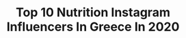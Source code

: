 ---
title: Top 10 Nutrition Instagram Influencers In Greece In 2020
description: >-
  Find top nutrition Instagram influencers in Greece in 2020. Most popular hashtags: #easter #birthday #summer #running.
platform: Instagram
profiles:
  - username: "koulourisdim"
    fullname: >-
      Dimitris Koulouris
    location: "Greece"
    followers: 12133
    engagement: 886
    commentsToLikes: 0.067147
    id: ck8svsuwwckio0j78fv4nfwb1
    verified: false
    hashtags: "#keepontraining, #core, #ziseathlitika, #wewill"
  - username: "athinamon.fit"
    fullname: >-
      𝓐𝓽𝓱𝓲𝓷𝓪 𝓜𝓸𝓷𝓽𝔃𝓸𝓵𝓲
    location: "Greece"
    followers: 23810
    engagement: 274
    commentsToLikes: 0.048555
    id: ck9hbb0pyg38a0j784rx2pjmu
    verified: false
    hashtags: "#onamission, #beyourownboss, #bosslady, #herbalifetea"
  - username: "sklow"
    fullname: >-
      SK Low
    location: "Greece"
    followers: 163640
    engagement: 272
    commentsToLikes: 0.012039
    id: ck5c7xz3d8ep40i112qjkeyb7
    verified: false
    hashtags: "#makeyourdreamcometrue, #healthiswealth, #mayyourdreamcometrue, #45countries"
  - username: "s_dimitriadis"
    fullname: >-
      Stefanos Dimitriadis
    location: "Greece"
    followers: 9998
    engagement: 550
    commentsToLikes: 0.008120
    id: ck0ubyj7zfmpt0i19cyebqb86
    verified: false
    hashtags: "#snacktime, #support, #summer2019, #garminswim2"
  - username: "dimitrisathan"
    fullname: >-
      • Dimitris Athanasiadis •
    location: "Greece"
    followers: 5114
    engagement: 1311
    commentsToLikes: 0.020279
    id: ck6tsp5bz614k0j7144nqejsa
    verified: false
    hashtags: "#diet, #nutrifacts, #pineapple, #cotedazure"
  - username: "fitness_motivation_hellas"
    fullname: >-
      www.fmh.gr
    location: "Greece"
    followers: 24453
    engagement: 485
    commentsToLikes: 0.059661
    id: ck6trvsg11dj60j711wugo4yg
    verified: false
    hashtags: "#startdoing, #larissa, #fatburner, #nevergiveup"
  - username: "myrtokalogeropoulou"
    fullname: >-
      Myrto Kalogeropoulou
    location: "Greece"
    followers: 6989
    engagement: 388
    commentsToLikes: 0.030272
    id: ck15pg5afxpj80i19j64g04wq
    verified: false
    hashtags: "#foodhabits, #foodie, #sandboarding, #wadirum"
  - username: "dietitians_diary"
    fullname: >-
      Vasso Vayiota🥑
    location: "Greece"
    followers: 27229
    engagement: 461
    commentsToLikes: 0.105383
    id: ck6tiow5o14xu0j71oaaauacv
    verified: false
    hashtags: "#shoes, #zucchinipizza, #chania, #homeworkout"
  - username: "puremomentum"
    fullname: >-
      Dr. Αngela Spanou, Παθολόγος
    location: "Greece"
    followers: 18021
    engagement: 364
    commentsToLikes: 0.022456
    id: ck8sx9s1mgmjz0j78oulgf7c6
    verified: false
    hashtags: "#discovergreece, #greekfood, #foodlover, #rainbow"
  - username: "terzidoudespoina_dietitian"
    fullname: >-
      Δέσποινα Τερζίδου
    location: "Greece"
    followers: 7693
    engagement: 855
    commentsToLikes: 0.017544
    id: ckaoxm55ydub50i78odtcuxly
    verified: false
    hashtags: "#healthybreakfast, #honey, #youareunique, #summer"
---